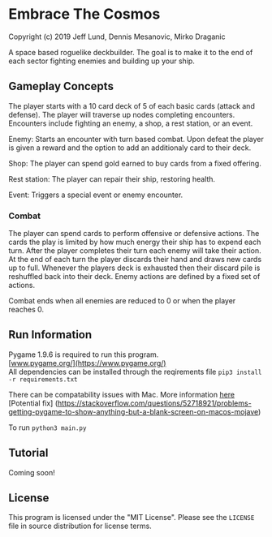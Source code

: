 # Embrace The Cosmos
Copyright (c) 2019 Jeff Lund, Dennis Mesanovic, Mirko Draganic


A space based roguelike deckbuilder. 
The goal is to make it to the end of each sector fighting enemies and building up your ship.

## Gameplay Concepts
The player starts with a 10 card deck of 5 of each basic cards (attack and defense). The player will traverse up nodes completing encounters. 
Encounters include fighting an enemy, a shop, a rest station, or an event.

Enemy: Starts an encounter with turn based combat. Upon defeat the player is given a reward and the option to add an additionaly card to their deck.

Shop: The player can spend gold earned to buy cards from a fixed offering.

Rest station: The player can repair their ship, restoring health.

Event: Triggers a special event or enemy encounter.


### Combat
The player can spend cards to perform offensive or defensive actions. The cards the play is limited by how much energy their ship has to expend each turn. After the player completes their turn each enemy will take their action. At the end of each turn the player discards their hand and draws new cards up to full. Whenever the players deck is exhausted then their discard pile is reshuffled back into their deck.
 Enemy actions are defined by a fixed set of actions. 

Combat ends when all enemies are reduced to 0 or when the player reaches 0. 



## Run Information
Pygame 1.9.6 is required to run this program.  
[www.pygame.org/](https://www.pygame.org/)    
All dependencies can be installed through the reqirements file `pip3 install -r requirements.txt`  

There can be compatability issues with Mac. More information [here](https://github.com/pygame/pygame/issues/555)    
[Potential fix] (https://stackoverflow.com/questions/52718921/problems-getting-pygame-to-show-anything-but-a-blank-screen-on-macos-mojave)    

To run `python3 main.py`

## Tutorial
Coming soon!

## License
This program is licensed under the "MIT License". Please see the `LICENSE` file in source distribution for license terms.



